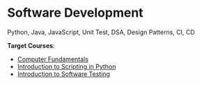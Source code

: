 # Software Development

Python, Java, JavaScript, Unit Test, DSA, Design Patterns, CI, CD

**Target Courses**:

- [Computer Fundamentals](https://www.coursera.org/specializations/computer-fundamentals)
- [Introduction to Scripting in Python](https://www.coursera.org/specializations/introduction-scripting-in-python)
- [Introduction to Software Testing](https://www.coursera.org/learn/introduction-software-testing?specialization=software-testing-automation)

